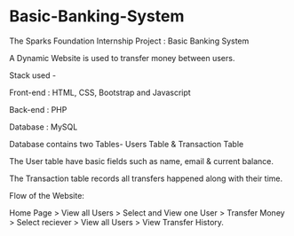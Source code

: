 # Basic-Banking-System
The Sparks Foundation Internship Project : Basic Banking System

A Dynamic Website is used to transfer money between users.

Stack used -

Front-end : HTML, CSS, Bootstrap and Javascript

Back-end : PHP

Database : MySQL

Database contains two Tables- Users Table & Transaction Table

The User table have basic fields such as name, email & current balance.

The Transaction table records all transfers happened along with their time.

Flow of the Website:

Home Page > View all Users > Select and View one User > Transfer Money > Select reciever > View all Users > View Transfer History.
